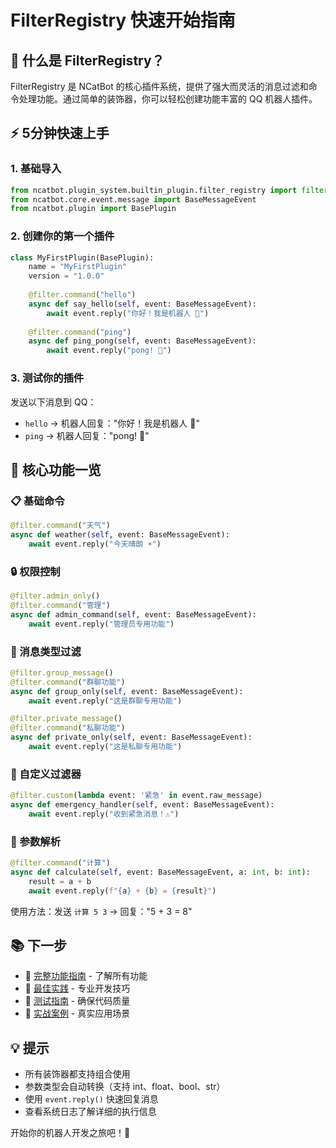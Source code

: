 # FilterRegistry 快速开始指南

## 🚀 什么是 FilterRegistry？

FilterRegistry 是 NCatBot 的核心插件系统，提供了强大而灵活的消息过滤和命令处理功能。通过简单的装饰器，你可以轻松创建功能丰富的 QQ 机器人插件。

## ⚡ 5分钟快速上手

### 1. 基础导入

```python
from ncatbot.plugin_system.builtin_plugin.filter_registry import filter
from ncatbot.core.event.message import BaseMessageEvent
from ncatbot.plugin import BasePlugin
```

### 2. 创建你的第一个插件

```python
class MyFirstPlugin(BasePlugin):
    name = "MyFirstPlugin"
    version = "1.0.0"
    
    @filter.command("hello")
    async def say_hello(self, event: BaseMessageEvent):
        await event.reply("你好！我是机器人 🤖")
    
    @filter.command("ping")
    async def ping_pong(self, event: BaseMessageEvent):
        await event.reply("pong! 🏓")
```

### 3. 测试你的插件

发送以下消息到 QQ：
- `hello` → 机器人回复："你好！我是机器人 🤖"
- `ping` → 机器人回复："pong! 🏓"

## 🎯 核心功能一览

### 📋 基础命令
```python
@filter.command("天气")
async def weather(self, event: BaseMessageEvent):
    await event.reply("今天晴朗 ☀️")
```

### 🔒 权限控制
```python
@filter.admin_only()
@filter.command("管理")
async def admin_command(self, event: BaseMessageEvent):
    await event.reply("管理员专用功能")
```

### 📱 消息类型过滤
```python
@filter.group_message()
@filter.command("群聊功能")
async def group_only(self, event: BaseMessageEvent):
    await event.reply("这是群聊专用功能")

@filter.private_message()
@filter.command("私聊功能")
async def private_only(self, event: BaseMessageEvent):
    await event.reply("这是私聊专用功能")
```

### 🎯 自定义过滤器
```python
@filter.custom(lambda event: '紧急' in event.raw_message)
async def emergency_handler(self, event: BaseMessageEvent):
    await event.reply("收到紧急消息！⚠️")
```

### 📝 参数解析
```python
@filter.command("计算")
async def calculate(self, event: BaseMessageEvent, a: int, b: int):
    result = a + b
    await event.reply(f"{a} + {b} = {result}")
```

使用方法：发送 `计算 5 3` → 回复："5 + 3 = 8"

## 📚 下一步

- 📖 [完整功能指南](./FilterRegistry-完整指南.md) - 了解所有功能
- 🎨 [最佳实践](./FilterRegistry-最佳实践.md) - 专业开发技巧
- 🧪 [测试指南](./FilterRegistry-测试指南.md) - 确保代码质量
- 🎯 [实战案例](./FilterRegistry-实战案例.md) - 真实应用场景

## 💡 提示

- 所有装饰器都支持组合使用
- 参数类型会自动转换（支持 int、float、bool、str）
- 使用 `event.reply()` 快速回复消息
- 查看系统日志了解详细的执行信息

开始你的机器人开发之旅吧！🎉
